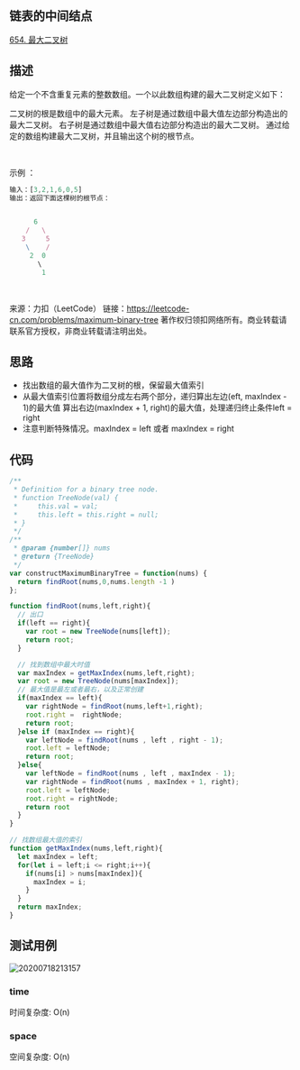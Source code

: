 ## 链表的中间结点
[654. 最大二叉树](https://leetcode-cn.com/problems/maximum-binary-tree/)

## 描述

给定一个不含重复元素的整数数组。一个以此数组构建的最大二叉树定义如下：

二叉树的根是数组中的最大元素。
左子树是通过数组中最大值左边部分构造出的最大二叉树。
右子树是通过数组中最大值右边部分构造出的最大二叉树。
通过给定的数组构建最大二叉树，并且输出这个树的根节点。

 

示例 ：

```js
输入：[3,2,1,6,0,5]
输出：返回下面这棵树的根节点：


      6
    /   \
   3     5
    \    / 
     2  0   
       \
        1
```
 

来源：力扣（LeetCode）
链接：https://leetcode-cn.com/problems/maximum-binary-tree
著作权归领扣网络所有。商业转载请联系官方授权，非商业转载请注明出处。

## 思路

- 找出数组的最大值作为二叉树的根，保留最大值索引
- 从最大值索引位置将数组分成左右两个部分，递归算出左边(eft, maxIndex - 1)的最大值 算出右边(maxIndex + 1, right)的最大值，处理递归终止条件left = right
- 注意判断特殊情况。maxIndex = left 或者 maxIndex = right 


## 代码

```js
/**
 * Definition for a binary tree node.
 * function TreeNode(val) {
 *     this.val = val;
 *     this.left = this.right = null;
 * }
 */
/**
 * @param {number[]} nums
 * @return {TreeNode}
 */
var constructMaximumBinaryTree = function(nums) {
  return findRoot(nums,0,nums.length -1 )
};

function findRoot(nums,left,right){
  // 出口
  if(left == right){
    var root = new TreeNode(nums[left]);
    return root;
  }

  // 找到数组中最大时值
  var maxIndex = getMaxIndex(nums,left,right);
  var root = new TreeNode(nums[maxIndex]);
  // 最大值是最左或者最右，以及正常创建
  if(maxIndex == left){
    var rightNode = findRoot(nums,left+1,right);
    root.right =  rightNode;
    return root;
  }else if (maxIndex == right){
    var leftNode = findRoot(nums , left , right - 1);
    root.left = leftNode;
    return root;
  }else{
    var leftNode = findRoot(nums , left , maxIndex - 1);
    var rightNode = findRoot(nums , maxIndex + 1, right);
    root.left = leftNode;
    root.right = rightNode;
    return root
  }
}

// 找数组最大值的索引
function getMaxIndex(nums,left,right){
  let maxIndex = left;
  for(let i = left;i <= right;i++){
    if(nums[i] > nums[maxIndex]){
      maxIndex = i;
    }
  }
  return maxIndex;
}
```


## 测试用例

![20200718213157](https://hzy-1301560453.cos.ap-shanghai.myqcloud.com/2020/pictures/20200718213157.png)


### time
时间复杂度: O(n)
### space
空间复杂度: O(n)